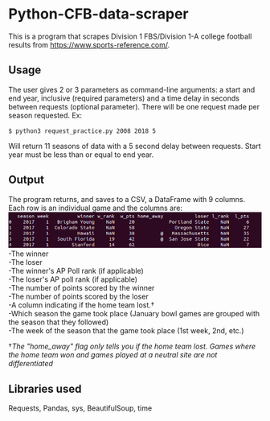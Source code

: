 # Python-CFB-data-scraper
This is a program that scrapes Division 1 FBS/Division 1-A college football results from https://www.sports-reference.com/.  

## Usage  
The user gives 2 or 3 parameters as command-line arguments: a start and end year, inclusive (required parameters) and a time delay in seconds between requests (optional parameter). There will be one request made per season requested. Ex:  
```  
$ python3 request_practice.py 2008 2018 5  
```  
Will return 11 seasons of data with a 5 second delay between requests. Start year must be less than or equal to end year.  

## Output  
The program returns, and saves to a CSV, a DataFrame with 9 columns. Each row is an individual game and the columns are:  
![alt text](https://github.com/ijprocel/Python-CFB-data-scraper/blob/ijprocel-patch-1/output-example.png)  
-The winner  
-The loser  
-The winner's AP Poll rank (if applicable)  
-The loser's AP poll rank (if applicable)  
-The number of points scored by the winner  
-The number of points scored by the loser  
-A column indicating if the home team lost.†  
-Which season the game took place (January bowl games are grouped with the season that they followed)  
-The week of the season that the game took place (1st week, 2nd, etc.)  

†*The "home_away" flag only tells you if the home team lost. Games where the home team won and games played at a neutral site are not differentiated*  

## Libraries used  
Requests, Pandas, sys, BeautifulSoup, time
